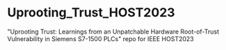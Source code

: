 # Uprooting_Trust_HOST2023
"Uprooting Trust: Learnings from an Unpatchable Hardware Root-of-Trust Vulnerability in Siemens S7-1500 PLCs" repo for IEEE HOST2023
